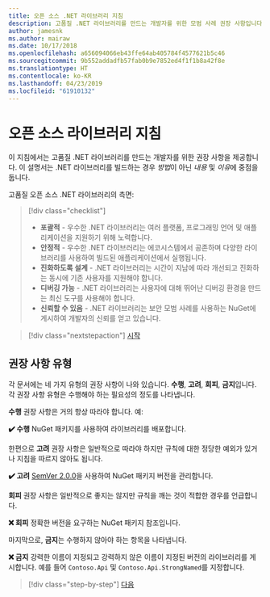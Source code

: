 ```yaml
---
title: 오픈 소스 .NET 라이브러리 지침
description: 고품질 .NET 라이브러리를 만드는 개발자를 위한 모범 사례 권장 사항입니다.
author: jamesnk
ms.author: mairaw
ms.date: 10/17/2018
ms.openlocfilehash: a656094066eb43ffe64ab405784f4577621b5c46
ms.sourcegitcommit: 9b552addadfb57fab0b9e7852ed4f1f1b8a42f8e
ms.translationtype: HT
ms.contentlocale: ko-KR
ms.lasthandoff: 04/23/2019
ms.locfileid: "61910132"
---
```

# <a name="open-source-library-guidance"></a>오픈 소스 라이브러리 지침

이 지침에서는 고품질 .NET 라이브러리를 만드는 개발자를 위한 권장 사항을 제공합니다. 이 설명서는 .NET 라이브러리를 빌드하는 경우 *방법*이 아닌 *내용* 및 *이유*에 중점을 둡니다.

고품질 오픈 소스 .NET 라이브러리의 측면:

> [!div class="checklist"]
> * **포괄적** - 우수한 .NET 라이브러리는 여러 플랫폼, 프로그래밍 언어 및 애플리케이션을 지원하기 위해 노력합니다.
> * **안정적** - 우수한 .NET 라이브러리는 에코시스템에서 공존하며 다양한 라이브러리를 사용하여 빌드된 애플리케이션에서 실행됩니다.
> * **진화하도록 설계** - .NET 라이브러리는 시간이 지남에 따라 개선되고 진화하는 동시에 기존 사용자를 지원해야 합니다.
> * **디버깅 가능** - .NET 라이브러리는 사용자에 대해 뛰어난 디버깅 환경을 만드는 최신 도구를 사용해야 합니다.
> * **신뢰할 수 있음** - .NET 라이브러리는 보안 모범 사례를 사용하는 NuGet에 게시하여 개발자의 신뢰를 얻고 있습니다.

> [!div class="nextstepaction"]
> [시작](./get-started.md)

## <a name="types-of-recommendations"></a>권장 사항 유형

각 문서에는 네 가지 유형의 권장 사항이 나와 있습니다. **수행**, **고려**, **회피**, **금지**입니다. 각 권장 사항 유형은 수행해야 하는 필요성의 정도를 나타냅니다.

**수행** 권장 사항은 거의 항상 따라야 합니다. 예:

**✔️ 수행** NuGet 패키지를 사용하여 라이브러리를 배포합니다.

한편으로 **고려** 권장 사항은 일반적으로 따라야 하지만 규칙에 대한 정당한 예외가 있거나 지침을 따르지 않아도 됩니다.

**✔️ 고려** [SemVer 2.0.0](https://semver.org/)을 사용하여 NuGet 패키지 버전을 관리합니다.

**회피** 권장 사항은 일반적으로 좋지는 않지만 규칙을 깨는 것이 적합한 경우를 언급합니다.

**❌ 회피** 정확한 버전을 요구하는 NuGet 패키지 참조입니다.

마지막으로, **금지**는 수행하지 않아야 하는 항목을 나타냅니다.

**❌ 금지** 강력한 이름이 지정되고 강력하지 않은 이름이 지정된 버전의 라이브러리를 게시합니다. 예를 들어 `Contoso.Api` 및 `Contoso.Api.StrongNamed`를 지정합니다.

>[!div class="step-by-step"]
>[다음](get-started.md)